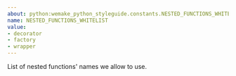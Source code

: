 ```yaml
---
about: python:wemake_python_styleguide.constants.NESTED_FUNCTIONS_WHITELIST
name: NESTED_FUNCTIONS_WHITELIST
value:
- decorator
- factory
- wrapper
---
```


List of nested functions' names we allow to use.